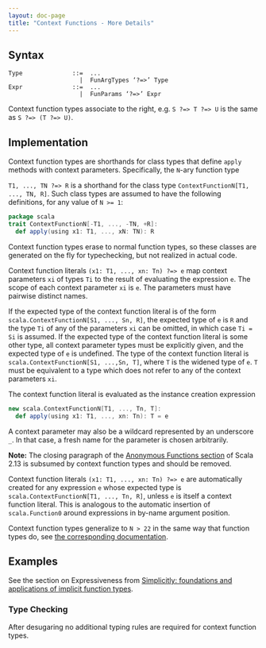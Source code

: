 ```yaml
---
layout: doc-page
title: "Context Functions - More Details"
---
```


## Syntax

```
Type              ::=  ...
                    |  FunArgTypes ‘?=>’ Type
Expr              ::=  ...
                    |  FunParams ‘?=>’ Expr
```

Context function types associate to the right, e.g.
`S ?=> T ?=> U` is the same as `S ?=> (T ?=> U)`.

## Implementation

Context function types are shorthands for class types that define `apply`
methods with context parameters. Specifically, the `N`-ary function type

`T1, ..., TN ?=> R` is a shorthand for the class type
`ContextFunctionN[T1, ..., TN, R]`. Such class types are assumed to have the following definitions, for any value of `N >= 1`:

```scala
package scala
trait ContextFunctionN[-T1, ..., -TN, +R]:
  def apply(using x1: T1, ..., xN: TN): R
```

Context function types erase to normal function types, so these classes are
generated on the fly for typechecking, but not realized in actual code.

Context function literals `(x1: T1, ..., xn: Tn) ?=> e` map
context parameters `xi` of types `Ti` to the result of evaluating the expression `e`.
The scope of each context parameter `xi` is `e`. The parameters must have pairwise distinct names.

If the expected type of the context function literal is of the form
`scala.ContextFunctionN[S1, ..., Sn, R]`, the expected type of `e` is `R` and
the type `Ti` of any of the parameters `xi` can be omitted, in which case `Ti
= Si` is assumed. If the expected type of the context function literal is
some other type, all context parameter types must be explicitly given, and the expected type of `e` is undefined.
The type of the context function literal is `scala.ContextFunctionN[S1, ...,Sn, T]`, where `T` is the widened
type of `e`. `T` must be equivalent to a type which does not refer to any of
the context parameters `xi`.

The context function literal is evaluated as the instance creation expression

```scala
new scala.ContextFunctionN[T1, ..., Tn, T]:
  def apply(using x1: T1, ..., xn: Tn): T = e
```

A context parameter may also be a wildcard represented by an underscore `_`. In that case, a fresh name for the parameter is chosen arbitrarily.

**Note:** The closing paragraph of the
[Anonymous Functions section](https://www.scala-lang.org/files/archive/spec/2.13/06-expressions.html#anonymous-functions)
of Scala 2.13 is subsumed by context function types and should be removed.

Context function literals `(x1: T1, ..., xn: Tn) ?=> e` are
automatically created for any expression `e` whose expected type is
`scala.ContextFunctionN[T1, ..., Tn, R]`, unless `e` is
itself a context function literal. This is analogous to the automatic
insertion of `scala.Function0` around expressions in by-name argument position.

Context function types generalize to `N > 22` in the same way that function types do, see [the corresponding
documentation](../dropped-features/limit22.md).

## Examples

See the section on Expressiveness from [Simplicitly: foundations and
applications of implicit function
types](https://dl.acm.org/citation.cfm?id=3158130).

### Type Checking

After desugaring no additional typing rules are required for context function types.
